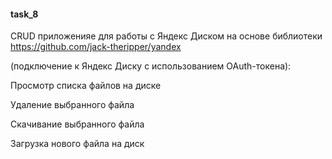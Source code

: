 #### task_8

CRUD приложенияе для работы с Яндекс Диском на основе библиотеки https://github.com/jack-theripper/yandex

(подключение к Яндекс Диску с использованием OAuth-токена):

Просмотр списка файлов на диске

Удаление выбранного файла

Скачивание выбранного файла

Загрузка нового файла на диск

